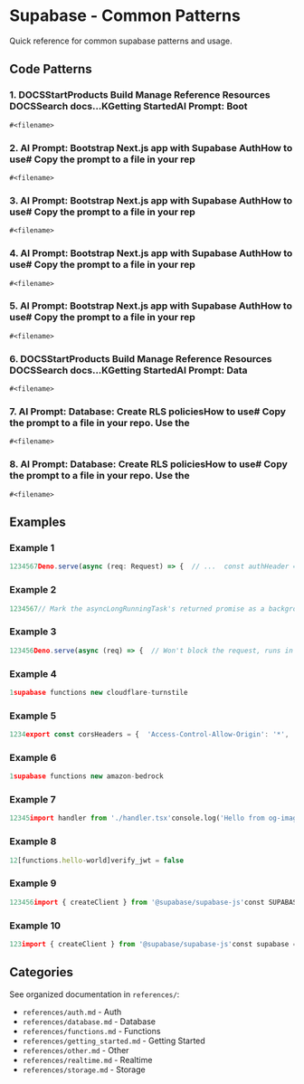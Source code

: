 # Supabase - Common Patterns

Quick reference for common supabase patterns and usage.

## Code Patterns

### 1. DOCSStartProducts Build Manage Reference Resources DOCSSearch docs...KGetting StartedAI Prompt: Boot

```
#<filename>
```

### 2. AI Prompt: Bootstrap Next.js app with Supabase AuthHow to use# Copy the prompt to a file in your rep

```
#<filename>
```

### 3. AI Prompt: Bootstrap Next.js app with Supabase AuthHow to use# Copy the prompt to a file in your rep

```
#<filename>
```

### 4. AI Prompt: Bootstrap Next.js app with Supabase AuthHow to use# Copy the prompt to a file in your rep

```
#<filename>
```

### 5. AI Prompt: Bootstrap Next.js app with Supabase AuthHow to use# Copy the prompt to a file in your rep

```
#<filename>
```

### 6. DOCSStartProducts Build Manage Reference Resources DOCSSearch docs...KGetting StartedAI Prompt: Data

```
#<filename>
```

### 7. AI Prompt: Database: Create RLS policiesHow to use# Copy the prompt to a file in your repo. Use the 

```
#<filename>
```

### 8. AI Prompt: Database: Create RLS policiesHow to use# Copy the prompt to a file in your repo. Use the 

```
#<filename>
```

## Examples

### Example 1

```javascript
1234567Deno.serve(async (req: Request) => {  // ...  const authHeader = req.headers.get('Authorization')!  const token = authHeader.replace('Bearer ', '')  const { data } = await supabaseClient.auth.getUser(token)  // ...})
```

### Example 2

```javascript
1234567// Mark the asyncLongRunningTask's returned promise as a background task.// ⚠️ We are NOT using `await` because we don't want it to block!EdgeRuntime.waitUntil(asyncLongRunningTask())Deno.serve(async (req) => {  return new Response(...)})
```

### Example 3

```javascript
123456Deno.serve(async (req) => {  // Won't block the request, runs in background.  EdgeRuntime.waitUntil(asyncLongRunningTask())  return new Response(...)})
```

### Example 4

```javascript
1supabase functions new cloudflare-turnstile
```

### Example 5

```javascript
1234export const corsHeaders = {  'Access-Control-Allow-Origin': '*',  'Access-Control-Allow-Headers': 'authorization, x-client-info, apikey, content-type',}
```

### Example 6

```javascript
1supabase functions new amazon-bedrock
```

### Example 7

```python
12345import handler from './handler.tsx'console.log('Hello from og-image Function!')Deno.serve(handler)
```

### Example 8

```javascript
12[functions.hello-world]verify_jwt = false
```

### Example 9

```python
123456import { createClient } from '@supabase/supabase-js'const SUPABASE_URL = 'https://<project>.supabase.co'const SUPABASE_KEY = '<sb_publishable_... or anon key>'const supabase = createClient(SUPABASE_URL, SUPABASE_KEY)
```

### Example 10

```python
123import { createClient } from '@supabase/supabase-js'const supabase = createClient('https://<project>.supabase.co', '<anon_key or sb_publishable_key>')
```


## Categories

See organized documentation in `references/`:

- `references/auth.md` - Auth
- `references/database.md` - Database
- `references/functions.md` - Functions
- `references/getting_started.md` - Getting Started
- `references/other.md` - Other
- `references/realtime.md` - Realtime
- `references/storage.md` - Storage
